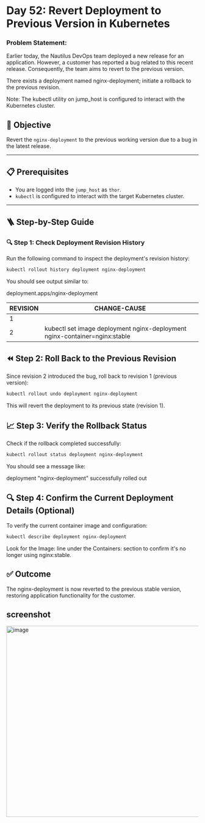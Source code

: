 # Day 52: Revert Deployment to Previous Version in Kubernetes

### Problem Statement:

Earlier today, the Nautilus DevOps team deployed a new release for an application. However, a customer has reported a bug related to this recent release. Consequently, the team aims to revert to the previous version.

There exists a deployment named nginx-deployment; initiate a rollback to the previous revision.

Note: The kubectl utility on jump_host is configured to interact with the Kubernetes cluster.

## 🎯 Objective

Revert the `nginx-deployment` to the previous working version due to a bug in the latest release.

---

## 📋 Prerequisites

- You are logged into the `jump_host` as `thor`.
- `kubectl` is configured to interact with the target Kubernetes cluster.

---

## 🪜 Step-by-Step Guide

### 🔍 Step 1: Check Deployment Revision History

Run the following command to inspect the deployment's revision history:

```bash
kubectl rollout history deployment nginx-deployment
```
You should see output similar to:

deployment.apps/nginx-deployment 

| REVISION | CHANGE-CAUSE                                                                 |
|----------|------------------------------------------------------------------------------|
| 1        | <none>                                                                       |
| 2        | kubectl set image deployment nginx-deployment nginx-container=nginx:stable   |

## ⏪ Step 2: Roll Back to the Previous Revision

Since revision 2 introduced the bug, roll back to revision 1 (previous version):
```bash
kubectl rollout undo deployment nginx-deployment
```

This will revert the deployment to its previous state (revision 1).

## 📈 Step 3: Verify the Rollback Status

Check if the rollback completed successfully:
```bash
kubectl rollout status deployment nginx-deployment
```

You should see a message like:

deployment "nginx-deployment" successfully rolled out

## 🔍 Step 4: Confirm the Current Deployment Details (Optional)

To verify the current container image and configuration:
```bash
kubectl describe deployment nginx-deployment
```
Look for the Image: line under the Containers: section to confirm it's no longer using nginx:stable.

## ✅ Outcome

The nginx-deployment is now reverted to the previous stable version, restoring application functionality for the customer.

## screenshot

<img width="700" height="500" alt="image" src="https://github.com/user-attachments/assets/5ec51326-683e-4f53-9dd0-4fcb24e27907" />



